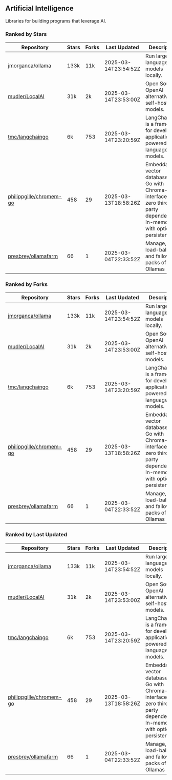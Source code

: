## Artificial Intelligence

Libraries for building programs that leverage AI.

### Ranked by Stars

| Repository | Stars | Forks | Last Updated | Description | 
|------------|-------|-------|--------------|-------------|
| [jmorganca/ollama](https://github.com/jmorganca/ollama) | 133k | 11k | 2025-03-14T23:54:52Z |  Run large language models locally. |
| [mudler/LocalAI](https://github.com/mudler/LocalAI) | 31k | 2k | 2025-03-14T23:53:00Z |  Open Source OpenAI alternative, self-host AI models. |
| [tmc/langchaingo](https://github.com/tmc/langchaingo) | 6k | 753 | 2025-03-14T23:20:59Z |  LangChainGo is a framework for developing applications powered by language models. |
| [philippgille/chromem-go](https://github.com/philippgille/chromem-go) | 458 | 29 | 2025-03-13T18:58:26Z |  Embeddable vector database for Go with Chroma-like interface and zero third-party dependencies. In-memory with optional persistence. |
| [presbrey/ollamafarm](https://github.com/presbrey/ollamafarm) | 66 | 1 | 2025-03-04T22:33:52Z |  Manage, load-balance, and failover packs of Ollamas |

### Ranked by Forks

| Repository | Stars | Forks | Last Updated | Description | 
|------------|-------|-------|--------------|-------------|
| [jmorganca/ollama](https://github.com/jmorganca/ollama) | 133k | 11k | 2025-03-14T23:54:52Z |  Run large language models locally. |
| [mudler/LocalAI](https://github.com/mudler/LocalAI) | 31k | 2k | 2025-03-14T23:53:00Z |  Open Source OpenAI alternative, self-host AI models. |
| [tmc/langchaingo](https://github.com/tmc/langchaingo) | 6k | 753 | 2025-03-14T23:20:59Z |  LangChainGo is a framework for developing applications powered by language models. |
| [philippgille/chromem-go](https://github.com/philippgille/chromem-go) | 458 | 29 | 2025-03-13T18:58:26Z |  Embeddable vector database for Go with Chroma-like interface and zero third-party dependencies. In-memory with optional persistence. |
| [presbrey/ollamafarm](https://github.com/presbrey/ollamafarm) | 66 | 1 | 2025-03-04T22:33:52Z |  Manage, load-balance, and failover packs of Ollamas |

### Ranked by Last Updated

| Repository | Stars | Forks | Last Updated | Description | 
|------------|-------|-------|--------------|-------------|
| [jmorganca/ollama](https://github.com/jmorganca/ollama) | 133k | 11k | 2025-03-14T23:54:52Z |  Run large language models locally. |
| [mudler/LocalAI](https://github.com/mudler/LocalAI) | 31k | 2k | 2025-03-14T23:53:00Z |  Open Source OpenAI alternative, self-host AI models. |
| [tmc/langchaingo](https://github.com/tmc/langchaingo) | 6k | 753 | 2025-03-14T23:20:59Z |  LangChainGo is a framework for developing applications powered by language models. |
| [philippgille/chromem-go](https://github.com/philippgille/chromem-go) | 458 | 29 | 2025-03-13T18:58:26Z |  Embeddable vector database for Go with Chroma-like interface and zero third-party dependencies. In-memory with optional persistence. |
| [presbrey/ollamafarm](https://github.com/presbrey/ollamafarm) | 66 | 1 | 2025-03-04T22:33:52Z |  Manage, load-balance, and failover packs of Ollamas |

